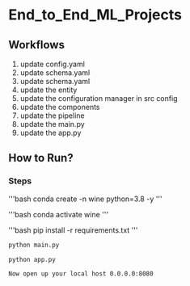 # End_to_End_ML_Projects


## Workflows

1. update config.yaml
2. update schema.yaml
3. update schema.yaml
4. update the entity
5. update the configuration manager in src config
6. update the components
7. update the pipeline
8. update the main.py
9. update the app.py

## How to Run?
### Steps

'''bash
conda create -n wine python=3.8 -y
'''

'''bash
conda activate wine
'''

'''bash
pip install -r requirements.txt
'''

```bash
python main.py
```

```bash
python app.py
```

```bash
Now open up your local host 0.0.0.0:8080
```
